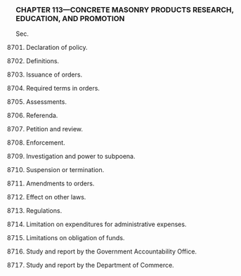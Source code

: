### **CHAPTER 113—CONCRETE MASONRY PRODUCTS RESEARCH, EDUCATION, AND PROMOTION** ###

Sec.

8701. Declaration of policy.

8702. Definitions.

8703. Issuance of orders.

8704. Required terms in orders.

8705. Assessments.

8706. Referenda.

8707. Petition and review.

8708. Enforcement.

8709. Investigation and power to subpoena.

8710. Suspension or termination.

8711. Amendments to orders.

8712. Effect on other laws.

8713. Regulations.

8714. Limitation on expenditures for administrative expenses.

8715. Limitations on obligation of funds.

8716. Study and report by the Government Accountability Office.

8717. Study and report by the Department of Commerce.